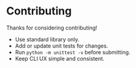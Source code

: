 # Contributing

Thanks for considering contributing!

- Use standard library only.
- Add or update unit tests for changes.
- Run `python -m unittest -v` before submitting.
- Keep CLI UX simple and consistent.
